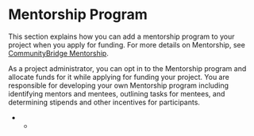 # Mentorship Program

This section explains how you can add a mentorship program to your project when you apply for funding. For more details on Mentorship, see [CommunityBridge Mentorship](https://docs.linuxfoundation.org/display/DOCS/CommunityBridge+Mentorship).

As a project administrator, you can opt in to the Mentorship program and allocate funds for it while applying for funding your project. You are responsible for developing your own Mentorship program including identifying mentors and mentees, outlining tasks for mentees, and determining stipends and other incentives for participants.

* * 
